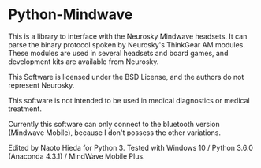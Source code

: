 Python-Mindwave
========

This is a library to interface with the Neurosky Mindwave headsets. It can
parse the binary protocol spoken by Neurosky's ThinkGear AM modules. These
modules are used in several headsets and board games, and development kits
are available from Neurosky.

This Software is licensed under the BSD License, and the authors do not
represent Neurosky.

This software is not intended to be used in medical diagnostics or medical
treatment.


Currently this software can only connect to the bluetooth version
(Mindwave Mobile), because I don't possess the other variations.

Edited by Naoto Hieda for Python 3.
Tested with Windows 10 / Python 3.6.0 (Anaconda 4.3.1) / MindWave Mobile Plus.
